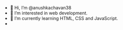 - 👋 Hi, I’m @anushkachavan38
- 👀 I’m interested in web development.
- 🌱 I’m currently learning HTML, CSS and JavaScript.
- 


<!---
anushkachavan38/anushkachavan38 is a ✨ special ✨ repository because its `README.md` (this file) appears on your GitHub profile.
You can click the Preview link to take a look at your changes.
--->
